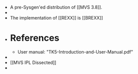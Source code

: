 - A pre-Sysgen'ed distribution of [[MVS 3.8]].
-
- The implementation of [[REXX]] is [[BREXX]]
- # References
	- User manual: "TK5-Introduction-and-User-Manual.pdf"
-
- [[MVS IPL Dissected]]
-